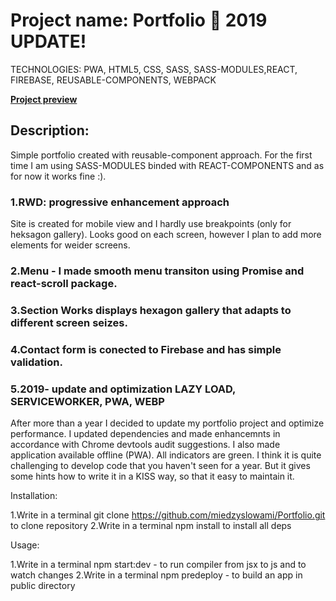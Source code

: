 # Project name: Portfolio :princess: 2019 UPDATE!

TECHNOLOGIES: PWA, HTML5, CSS, SASS, SASS-MODULES,REACT, FIREBASE, REUSABLE-COMPONENTS, WEBPACK

**[Project preview](https://miedzyslowami.github.io/Portfolio/)**

## **Description:**  
Simple portfolio created with reusable-component approach. For the first time I am using SASS-MODULES binded with REACT-COMPONENTS and as for now it works fine :).

### **1.RWD: progressive enhancement approach**
Site is created for mobile view and I hardly use breakpoints (only for heksagon gallery). Looks good on each screen, however I plan to add more elements for weider screens.

### **2.Menu - I made smooth menu transiton using Promise and react-scroll package.**

### **3.Section Works displays hexagon gallery that adapts to different screen seizes.**

### **4.Contact form is conected to Firebase and has simple validation.**

### **5.2019- update and optimization LAZY LOAD, SERVICEWORKER, PWA, WEBP**

After more than a year I decided to update my portfolio project and optimize performance. I updated dependencies and made enhancemnts in accordance with Chrome devtools audit suggestions. I also made application available offline (PWA). All indicators are green. I think it is quite challenging to develop code that you haven't seen for a year. But it gives some hints how to write it in a KISS way, so that it easy to maintain it.

Installation:

1.Write in a terminal git clone https://github.com/miedzyslowami/Portfolio.git to clone repository 
2.Write in a terminal npm install to install all deps

Usage:

1.Write in a terminal npm start:dev - to run compiler from jsx to js and to watch changes
2.Write in a terminal npm predeploy - to build an app in public directory 
